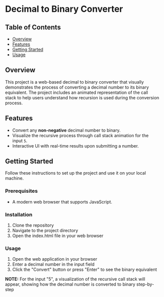# Decimal to Binary Converter

## Table of Contents
- [Overview](#overview)
- [Features](#features)
- [Getting Started](#getting-started)
- [Usage](#usage)

## Overview
This project is a web-based decimal to binary converter that visually demonstrates the process of converting a decimal number to its binary equivalent. The project includes an animated representation of the call stack to help users understand how recursion is used during the conversion process.

## Features
- Convert any **non-negative** decimal number to binary.
- Visualize the recursive process through call stack animation for the input `5`.
- Interactive UI with real-time results upon submitting a number.

## Getting Started
Follow these instructions to set up the project and use it on your local machine.

### Prerequisites
- A modern web browser that supports JavaScript.

### Installation
1. Clone the repository
2. Navigate to the project directory
3. Open the index.html file in your web browser

### Usage
1. Open the web application in your browser
2. Enter a decimal number in the input field
3. Click the "Convert" button or press "Enter" to see the binary equivalent

**NOTE:** For the input "5", a visualization of the recursive call stack will appear, showing how the decimal number is converted to binary step-by-step
